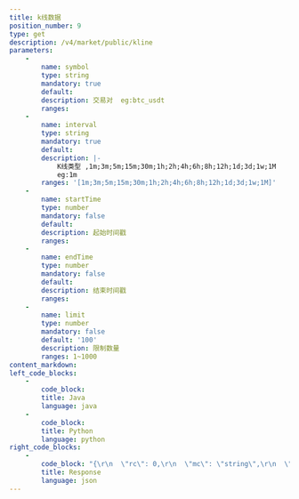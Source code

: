 ```yaml
---
title: k线数据
position_number: 9
type: get
description: /v4/market/public/kline
parameters:
    -
        name: symbol
        type: string
        mandatory: true
        default:
        description: 交易对  eg:btc_usdt
        ranges:
    -
        name: interval
        type: string
        mandatory: true
        default:
        description: |-
            K线类型 ,1m;3m;5m;15m;30m;1h;2h;4h;6h;8h;12h;1d;3d;1w;1M
            eg:1m
        ranges: '[1m;3m;5m;15m;30m;1h;2h;4h;6h;8h;12h;1d;3d;1w;1M]'
    -
        name: startTime
        type: number
        mandatory: false
        default:
        description: 起始时间戳
        ranges:
    -
        name: endTime
        type: number
        mandatory: false
        default:
        description: 结束时间戳
        ranges:
    -
        name: limit
        type: number
        mandatory: false
        default: '100'
        description: 限制数量
        ranges: 1~1000
content_markdown:
left_code_blocks:
    -
        code_block:
        title: Java
        language: java
    -
        code_block:
        title: Python
        language: python
right_code_blocks:
    -
        code_block: "{\r\n  \"rc\": 0,\r\n  \"mc\": \"string\",\r\n  \"ma\": [\r\n    {}\r\n  ],\r\n  \"result\": [\r\n    {\r\n      \"t\": 0,  //开盘时间(time)\r\n      \"o\": \"string\", //开盘价(open)\r\n      \"c\": \"string\",  //收盘价(close)\r\n      \"h\": \"string\",  //最高价(high)\r\n      \"l\": \"string\",  //最低价(low)\r\n      \"q\": \"string\",  //成交量(quantity)\r\n      \"v\": \"string\"    //成交额(volume)\r\n    }\r\n  ]\r\n}"
        title: Response
        language: json
---
```

